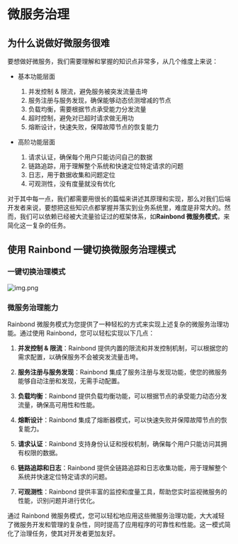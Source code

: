 # 微服务治理

## 为什么说做好微服务很难

要想做好微服务，我们需要理解和掌握的知识点非常多，从几个维度上来说：

* 基本功能层面
    1. 并发控制 & 限流，避免服务被突发流量击垮
    2. 服务注册与服务发现，确保能够动态侦测增减的节点
    3. 负载均衡，需要根据节点承受能力分发流量
    4. 超时控制，避免对已超时请求做无用功
    5. 熔断设计，快速失败，保障故障节点的恢复能力

* 高阶功能层面
    1. 请求认证，确保每个用户只能访问自己的数据
    2. 链路追踪，用于理解整个系统和快速定位特定请求的问题
    3. 日志，用于数据收集和问题定位
    4. 可观测性，没有度量就没有优化

对于其中每一点，我们都需要用很长的篇幅来讲述其原理和实现，那么对我们后端开发者来说，要想把这些知识点都掌握并落实到业务系统里，难度是非常大的。然而，我们可以依赖已经被大流量验证过的框架体系，如**Rainbond 微服务模式**，来简化这一复杂的任务。

## 使用 Rainbond 一键切换微服务治理模式

### 一键切换治理模式
![img.png](https://static.goodrain.com/docs/enterprise-app/microservices/QQ20231108-101133%402x.png)

### 微服务治理能力
Rainbond 微服务模式为您提供了一种轻松的方式来实现上述复杂的微服务治理功能。通过使用 Rainbond，您可以轻松实现以下几点：

1. **并发控制 & 限流**：Rainbond 提供内置的限流和并发控制机制，可以根据您的需求配置，以确保服务不会被突发流量击垮。

2. **服务注册与服务发现**：Rainbond 集成了服务注册与发现功能，使您的微服务能够自动注册和发现，无需手动配置。

3. **负载均衡**：Rainbond 提供负载均衡功能，可以根据节点的承受能力动态分发流量，确保高可用性和性能。

4. **熔断设计**：Rainbond 集成了熔断器模式，可以快速失败并保障故障节点的恢复能力。

5. **请求认证**：Rainbond 支持身份认证和授权机制，确保每个用户只能访问其拥有权限的数据。

6. **链路追踪和日志**：Rainbond 提供全链路追踪和日志收集功能，用于理解整个系统并快速定位特定请求的问题。

7. **可观测性**：Rainbond 提供丰富的监控和度量工具，帮助您实时监视微服务的性能，识别问题并进行优化。

通过 Rainbond 微服务模式，您可以轻松地应用这些微服务治理功能，大大减轻了微服务开发和管理的复杂性，同时提高了应用程序的可靠性和性能。这一模式简化了治理任务，使其对开发者更加友好。